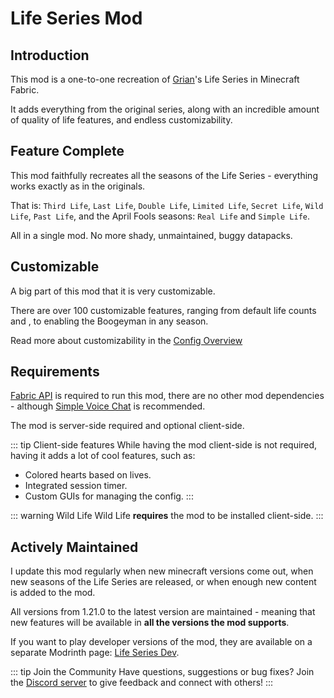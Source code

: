 # Life Series Mod

## Introduction
This mod is a one-to-one recreation of [Grian](https://www.youtube.com/c/Grian)'s Life Series in Minecraft Fabric.

It adds everything from the original series, along with an incredible amount of quality of life features, and endless customizability.

## Feature Complete
This mod faithfully recreates all the seasons of the Life Series - everything works exactly as in the originals.

That is: `Third Life`, `Last Life`, `Double Life`, `Limited Life`, `Secret Life`, `Wild Life`, `Past Life`, and the April Fools seasons: `Real Life` and `Simple Life`.

All in a single mod. No more shady, unmaintained, buggy datapacks.

## Customizable
A big part of this mod that it is very customizable. 

There are over 100 customizable features, ranging from default life counts and , to enabling the Boogeyman in any season.

Read more about customizability in the [Config Overview](/config/overview)

## Requirements
[Fabric API](https://modrinth.com/mod/fabric-api) is required to run this mod, there are no other mod dependencies - although [Simple Voice Chat](https://modrinth.com/plugin/simple-voice-chat) is recommended.

The mod is server-side required and optional client-side.

::: tip Client-side features
While having the mod client-side is not required, having it adds a lot of cool features, such as:
- Colored hearts based on lives.
- Integrated session timer.
- Custom GUIs for managing the config.
:::

::: warning Wild Life
Wild Life **requires** the mod to be installed client-side.
:::

## Actively Maintained

I update this mod regularly when new minecraft versions come out, when new seasons of the Life Series are released, or when enough new content is added to the mod.

All versions from 1.21.0 to the latest version are maintained - meaning that new features will be available in **all the versions the mod supports**.

If you want to play developer versions of the mod, they are available on a separate Modrinth page: [Life Series Dev](https://modrinth.com/mod/life-series-dev).

::: tip Join the Community
Have questions, suggestions or bug fixes? Join the [Discord server](https://discord.gg/QWJxfb4zQZ) to give feedback and connect with others!
:::